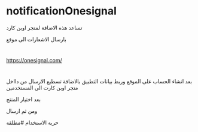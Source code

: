 # notificationOnesignal

تساعد هذه الاضافة لمتجر اوبن كارد

بارسال الاشعارات الى موقع

#
https://onesignal.com/
#
بعد انشاء الحساب على الموقع وربط بيانات التطبيق
بالاضافة تسطيع الارسال من دااخل متجر اوبن كارت الى المستخدمين


بعد اختيار المنتج

ومن ثم ارسال




حرية الاستخدام #مطلقة
